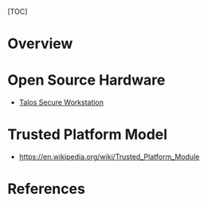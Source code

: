 [TOC]

# Overview

# Open Source Hardware

- [Talos Secure Workstation][3]

# Trusted Platform Model

- https://en.wikipedia.org/wiki/Trusted_Platform_Module

# References
[1]: https://en.wikipedia.org/wiki/List_of_open-source_hardware_projects "Wikipedia - List of open-source hardware projects"
[2]: https://en.wikipedia.org/wiki/Open-source_hardware "Wikipedia - Open source hardware"
[3]: https://www.crowdsupply.com/raptor-computing-systems/talos-secure-workstation "Talos Secure Workstation"
